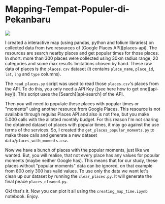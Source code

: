 # Mapping-Tempat-Populer-di-Pekanbaru
[![](https://colab.research.google.com/assets/colab-badge.svg)](https://colab.research.google.com/drive/1kT34FJMQgJ3fC6rA7ve9oemYvAvYuKKi)

I created a interactive map (using pandas, python and folium libraries) on collected data from two resources of [Google Places API][places-api]. The resources are search nearby places and get popular times for those places. In short: more than 300 places were collected using 30km radius range, 20 categories and some max results limitations chosen by hand. These raw data of places is the `places.csv` dataset (it contains `place_name`, `place_id`, `lat`, `lng` and `type` columns).

The `read_places.py` script was used to read those `places.csv`'s places from the API. To do this, you only need a API Key ([see here how to get one][api-key]). This script uses the [Search][api-search] of the API.

Then you will need to populate these places with popular times or "moments" using another resource from Google Places. This resource is not available through regulas Places API and also is not free, but you make 5.000 calls with the allotted monthly budget. For this reason I'm not sharing the obtained dataset of places with popular times, it may go against the use terms of the services. So, I created the `get_places_popular_moments.py` to make these calls and generate a new dataset `data/places_with_moments.csv`.

Now we have a bunch of places with the popular moments, just like we wanted. But, you will realise, that not every place has any values for popular moments (maybe neither Google has). This means that for our study, these places without "popular moments" data can be ignored, on that example from 800 only 300 has valid values. To use only the data we want let's clean up our dataset by running the `clear_places.py`. It will generate the final peace `places_cleaned.py`.

Ok! that's it. Now you can plot it all using the `creating_map_time.ipynb` notebook. Enjoy.
